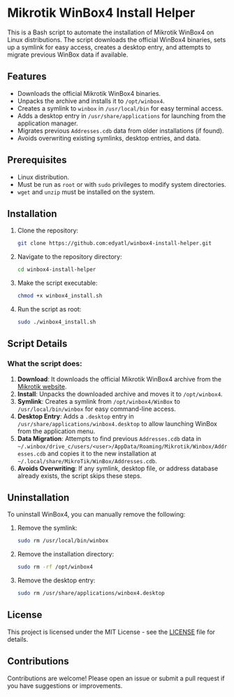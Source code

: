 # Mikrotik WinBox4 Install Helper

This is a Bash script to automate the installation of Mikrotik WinBox4 on Linux distributions. The script downloads the official WinBox4 binaries, sets up a symlink for easy access, creates a desktop entry, and attempts to migrate previous WinBox data if available.

## Features

- Downloads the official Mikrotik WinBox4 binaries.
- Unpacks the archive and installs it to `/opt/winbox4`.
- Creates a symlink to `winbox` in `/usr/local/bin` for easy terminal access.
- Adds a desktop entry in `/usr/share/applications` for launching from the application manager.
- Migrates previous `Addresses.cdb` data from older installations (if found).
- Avoids overwriting existing symlinks, desktop entries, and data.

## Prerequisites

- Linux distribution.
- Must be run as `root` or with `sudo` privileges to modify system directories.
- `wget` and `unzip` must be installed on the system.

## Installation

1. Clone the repository:

   ```bash
   git clone https://github.com:edyatl/winbox4-install-helper.git
   ```

2. Navigate to the repository directory:

   ```bash
   cd winbox4-install-helper
   ```

3. Make the script executable:

   ```bash
   chmod +x winbox4_install.sh
   ```

4. Run the script as root:

   ```bash
   sudo ./winbox4_install.sh
   ```

## Script Details

### What the script does:

1. **Download**: It downloads the official Mikrotik WinBox4 archive from the [Mikrotik website](https://download.mikrotik.com/routeros/winbox/4.0beta4/WinBox_Linux.zip).
2. **Install**: Unpacks the downloaded archive and moves it to `/opt/winbox4`.
3. **Symlink**: Creates a symlink from `/opt/winbox4/WinBox` to `/usr/local/bin/winbox` for easy command-line access.
4. **Desktop Entry**: Adds a `.desktop` entry in `/usr/share/applications/winbox4.desktop` to allow launching WinBox from the application menu.
5. **Data Migration**: Attempts to find previous `Addresses.cdb` data in `~/.winbox/drive_c/users/<user>/AppData/Roaming/Mikrotik/Winbox/Addresses.cdb` and copies it to the new installation at `~/.local/share/MikroTik/WinBox/Addresses.cdb`.
6. **Avoids Overwriting**: If any symlink, desktop file, or address database already exists, the script skips these steps.

## Uninstallation

To uninstall WinBox4, you can manually remove the following:

1. Remove the symlink:

   ```bash
   sudo rm /usr/local/bin/winbox
   ```

2. Remove the installation directory:

   ```bash
   sudo rm -rf /opt/winbox4
   ```

3. Remove the desktop entry:

   ```bash
   sudo rm /usr/share/applications/winbox4.desktop
   ```

## License

This project is licensed under the MIT License - see the [LICENSE](LICENSE) file for details.

## Contributions

Contributions are welcome! Please open an issue or submit a pull request if you have suggestions or improvements.
